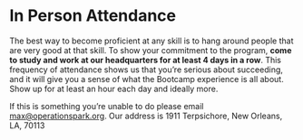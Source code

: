 # In Person Attendance

The best way to become proficient at any skill is to hang around people that are very good at that skill. To show your commitment to the program, **come to study and work at our headquarters for at least 4 days in a row**.  This frequency of attendance shows us that you’re serious about succeeding, and it will give you a sense of what the Bootcamp experience is all about. Show up for at least an hour each day and ideally more. 

If this is something you’re unable to do please email max@operationspark.org. Our address is 1911 Terpsichore, New Orleans, LA, 70113


